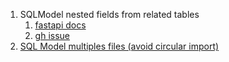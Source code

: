 1. SQLModel nested fields from related tables
   1. [fastapi docs](https://sqlmodel.tiangolo.com/tutorial/fastapi/relationships/#models-with-relationships-in-fastapi)
   2. [gh issue](https://github.com/fastapi/sqlmodel/issues/347)
2. [SQL Model multiples files (avoid circular import)](https://sqlmodel.tiangolo.com/tutorial/code-structure/#make-circular-imports-work)